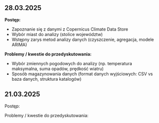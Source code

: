 ## 28.03.2025

**Postęp:**  
- Zapoznanie się z danymi z Copernicus Climate Data Store  
- Wybór miast do analizy (stolice województw)  
- Wstępny zarys metod analizy danych (czyszczenie, agregacja, modele ARIMA)

**Problemy / kwestie do przedyskutowania:**  
- Wybór zmiennych pogodowych do analizy (np. temperatura maksymalna, suma opadów, prędkość wiatru)  
- Sposób magazynowania danych (format danych wyjściowych: CSV vs baza danych, struktura katalogów)

## 21.03.2025

Postęp:

Problemy / kwestie do przedyskutowania:

